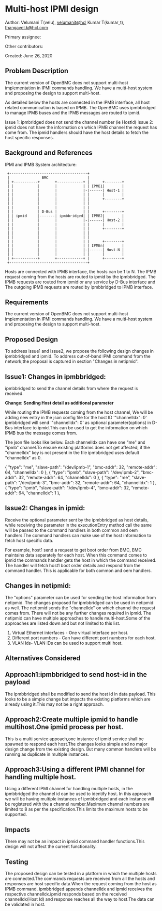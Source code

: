 # Multi-host IPMI design

Author:
  Velumani T(velu),  [velumanit@hcl](mailto:velumanit@hcl.com)
  Kumar T(kumar_t), [thangavel.k@hcl.com](mailto:thangavel.k@hcl.com)

Primary assignee:

Other contributors:

Created:
 June 26, 2020

## Problem Description
The current version of OpenBMC does not support multi-host implementation in
IPMI commands handling. We have a multi-host system and proposing the design
to support multi-host.

As detailed below the hosts are connected in the IPMB interface, all host
related communication is based on IPMB. The OpenBMC uses ipmbbridged to manage
IPMB buses and the IPMB messages are routed to ipmid.

Issue 1: ipmbridged does not send the channel number (ie HostId)
Issue 2: ipmid does not have the information on which IPMB channel the request
has come from. The ipmid handlers should have the host details to fetch the
host specific responses.

## Background and References
IPMI and IPMB System architecture:
```
 +------------------------------------+
 |               BMC                  |
 | +-----------+       +------------+ |      +--------+
 | |           |       |            | | IPMB1|        |
 | |           |       |            |-|------| Host-1 |
 | |           |       |            | |      |        |
 | |           |       |            | |      +--------+
 | |           |       |            | |
 | |           |       |            | |
 | |           | D-Bus |            | |      +--------+
 | | ipmid     |-------| ipmbbridged| | IPMB2|        |
 | |           |       |            |-|------| Host-2 |
 | |           |       |            | |      |        |
 | |           |       |            | |      +--------+
 | |           |       |            | |
 | |           |       |            | |
 | |           |       |            | |      +--------+
 | |           |       |            | | IPMBn|        |
 | |           |       |            |-|------| Host-N |
 | |           |       |            | |      |        |
 | +-----------+       +------------+ |      +--------+
 +------------------------------------+
```
Hosts are connected with IPMB interface, the hosts can be 1 to N. The IPMB
request coming from the hosts are routed to ipmid by the ipmbbridged.
The IPMB requests are routed from ipmid or any service by D-Bus interface and
The outgoing IPMB requests are routed by ipmbbridged to IPMB interface.

## Requirements

The current version of OpenBMC does not support multi-host implementation in
IPMI commands handling. We have a multi-host system and proposing the design
to support multi-host.

## Proposed Design

To address issue1 and issue2, we propose the following design changes in
ipmbbridged and ipmid.
To address out-of-band IPMI command from the network,the proposal is captured
in section "Changes in netipmid".

Issue1: Changes in ipmbbridged:
-
ipmbbridged to send the channel details from where the request is received.

**Change: Sending Host detail as additional parameter**

While routing the IPMB requests coming from the host channel, We will be
adding new entry in the json config file for the host ID '"channelIdx": 0'
ipmbbridged will send '"channelIdx": 0' as optional parameter(options) in D-Bus
interface to ipmid.This can be used to get the information on which IPMB bus
the message comes from.

The json file looks like below. Each channelIdx can have one "me" and "ipmb"
channel.To ensure existing platforms does not get affected, if the "channelIdx"
key is not present in the file ipmbbridged uses default "channelIdx" as 0.

{ "type": "me",
"slave-path": "/dev/ipmb-1",
"bmc-addr": 32,
"remote-addr": 64,
"channelIdx": 0
},
{ "type": "ipmb",
"slave-path": "/dev/ipmb-2",
"bmc-addr": 32,
"remote-addr": 64,
"channelIdx": 0
},
{ "type": "me",
"slave-path": "/dev/ipmb-3",
"bmc-addr": 32,
"remote-addr": 64,
"channelIdx": 1
},
{ "type": "ipmb",
"slave-path": "/dev/ipmb-4",
"bmc-addr": 32,
"remote-addr": 64,
"channelIdx": 1
},

Issue2: Changes in ipmid:
-
Receive the optional parameter sent by the ipmbbridged as host details, while
receiving the parameter in the executionEntry method call the same will be
passed to the command handlers in both common and oem handlers.The command
handlers can make use of the host information to fetch host specific data.

For example, host1 send a request to get boot order from BMC, BMC maintains
data separately for each host. When this command comes to ipmid the commands
handler gets the host in which the command received. The handler will fetch
host1 boot order details and respond from the command handler. This is
applicable for both common and oem handlers.

Changes in netipmid:
-
The "options" parameter can be used for sending the host information from
netipmid. The changes proposed for ipmbbridged can be used in netipmid as well.
The netipmid sends the "channelIdx" on which channel the request comes from.
There will not be any further changes required in ipmid.
The netipmid can have multiple approaches to handle multi-host.Some of the
approaches are listed down and but not limited to this list.
1. Virtual Ethernet interfaces - One virtual interface per host.
2. Different port numbers - Can have different port numbers for each host.
3. VLAN Ids- VLAN IDs can be used to support multi host.

## Alternatives Considered

Approach1:ipmbbridged to send host-id in the payload
-
The ipmbbridged shall be modified to send the host id in data payload. This
looks to be a simple change but impacts the existing platforms which are already
using it.This may not be a right approach.

Approach2:Create multiple ipmid to handle multihost.One ipmid process per host.
-
This is a multi service appoach,one instance of ipmid service shall be
spawned to respond each host.The changes looks simple and no major design
change from the existing design. But many common handlers will be running as
duplicate in multiple instances.

Approach3:Using a different IPMI channel for handling multiple host.
-
Using a different IPMI channel for handling multiple hosts, in the ipmbbridged
the channel id can be used to identify host. In this approach we will be having
multiple instances of ipmbbridged and each instance will be registered with the
a channel number.Maximum channel numbers are limited to 8 as per the
specification.This limits the maximum hosts to be supported.

## Impacts

There may not be an impact in ipmid command handler functions.This design will
not affect the current functionality.

## Testing

The proposed design can be tested in a platform in which the multiple hosts
are connected.The commands requests are received from all the hosts and
responses are host specific data.When the request coming from the host as IPMB
command, ipmbbridged appends channelIdx and ipmid receives the respective
channelIdx.ipmid responds based on the received channelIdx(Host Id) and
response reaches all the way to host.The data can be validated in host.
